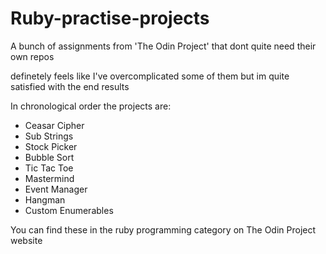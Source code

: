 # Ruby-practise-projects

A bunch of assignments from 'The Odin Project' that dont quite need their own repos

definetely feels like I've overcomplicated some of them but im quite satisfied with the end results

In chronological order the projects are:

- Ceasar Cipher
- Sub Strings
- Stock Picker
- Bubble Sort
- Tic Tac Toe
- Mastermind
- Event Manager
- Hangman
- Custom Enumerables

You can find these in the ruby programming category on The Odin Project website
